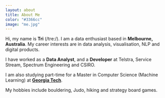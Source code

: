 ```yaml
---
layout: about
title: About Me
color: "#3366cc"
image: "me.jpg"
---
```

Hi, my name is **Tri** (/tre:/). I am a data enthusiast based in **Melbourne, Australia**. My career interests are in data analysis, visualisation, NLP and digital products.

I have worked as a **Data Analyst**, and a **Developer** at Telstra, Service Stream, Spectrum Engineering and CSIRO.

I am also studying part-time for a Master in Computer Science (Machine Learning) at [**Georgia Tech**](https://www.gatech.edu/).

My hobbies include bouldering, Judo, hiking and strategy board games.